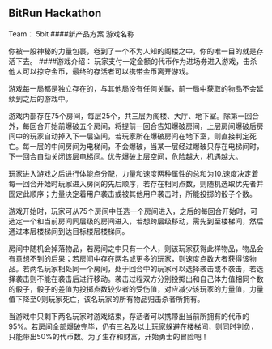 ## BitRun Hackathon
Team： 5bit
####新产品方案
 游戏名称
 
 你被一股神秘的力量包裹，卷到了一个不为人知的阁楼之中，你的唯一目的就是存活下去。
 ####游戏介绍：
 玩家支付一定金额的代币作为进场券进入游戏，击杀他人可以掠夺金币，最终的存活者可以携带金币离开游戏。
 
 游戏每一局都是独立存在的，与其他局没有任何关联，前一局中获取的物品不会延续到之后的游戏中。
 
 游戏内部存在75个房间，每层25个，共三层为阁楼、大厅、地下室。除第一回合外，每回合开始前爆破五个房间，将提前一回合告知爆破房间，上层房间爆破后房间中的玩家自动掉入下一层空间，若玩家所在爆破房间在地下室，则直接判定死亡。每一层的中间房间为电梯间，不会爆破，当某一层经过爆破只存在电梯间时，下一回合自动关闭该层电梯间。优先爆破上层空间，危险越大，机遇越大。
 
 玩家进入游戏之后进行体能点分配，力量和速度两种属性的总和为10.速度决定着每一回合开始时玩家进入房间的先后顺序，若存在相同点数，则随机选取优先者并固定此顺序；力量决定着用户袭击或被其他用户袭击时，所能投掷的骰子个数。
 
游戏开始时，玩家可从75个房间中任选一个房间进入，之后的每回合开始时，可选定一个和当前房间同层级的房间进入，若想跨层级移动，需先到至楼梯间，然后通过本层楼梯间到达目标楼层楼梯间。

房间中随机会掉落物品，若房间之中只有一个人，则该玩家获得此样物品，物品会有意想不到的后果；若房间中存在两名或更多的玩家，则速度点数大者获得该物品。若两名玩家相处同一个房间，处于回合中的玩家可以选择袭击或不袭击，若选择袭击则不能在袭击后进行移动。袭击过程双方分别投掷出和自己体力值相同个数的骰子，骰子的差值为投掷点数较少者的受伤值，对应减少该玩家的力量值，力量值下降至0则玩家死亡，该名玩家的所有物品归击杀者所拥有。
 
当游戏中只剩下两名玩家时游戏结束，存活者可以携带出当前所拥有的代币的95%。若房间全部爆破完毕，仍有三名及以上玩家躲避在楼梯间，则同时判负，只能带出50%的代币数。为了生存和财富，开始勇士的冒险吧！
